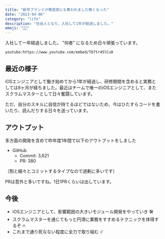 ```yaml
---
title: "新卒ブランドが無慈悲にも奪われました無くなった"
date: "2023-04-06"
category: "life"
description: "社会人となり、入社して1年が経過しました。"
emoji: "👨‍💻"
---
```


入社して一年経過しました。 "何者" になるため日々頑張っています。

`youtube:https://www.youtube.com/embed/Tb7tr45lCu0`

## 最近の様子

iOSエンジニアとして働き始めてから1年が経過し、研修期間を含めると実務としては9ヶ月が経ちました。最近はチームで唯一のiOSエンジニアとして、またスクラムマスターとして日々奮闘しています。

ただ、自分のスキルに自信が持てるほどではないため、今はひたすらコードを書いたり、読んだりする日々を送っています。

## アウトプット

多方面の開発を含めて昨年度1年間で以下のアウトプットをしました

- GitHub
  - Commit: 3,621
  - PR: 380

（割と細々とコミットするタイプなので過剰に多いです）

PRは意外と多いですね。1日1PRくらいは出しています。

## 今後

- iOSエンジニアとして、影響範囲の大きいモジュール開発をやっていき 🛠️
- スクラムマスターを通じてもっと円滑に業務をすすめるテクニックを体得するぞ 🔥
- これまで通り死なない程度に全力で取り組む ☄️

